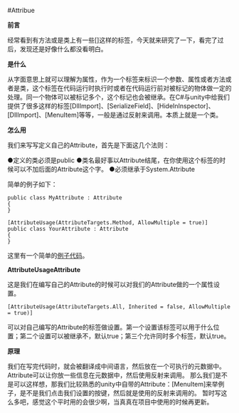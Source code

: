 #Attribue

**前言**

经常看到有方法或是类上有一些[]这样的标签，今天就来研究了一下，看完了过后，发现还是好像什么都没看明白。


**是什么**
 
从字面意思上就可以理解为属性，作为一个标签来标识一个参数、属性或者方法或者是类，这个标签在代码运行时执行时或者在代码运行前对被标记的物体做一定的处理。同一个物体可以被标记多个，这个标记也会被继承。在C#与unity中给我们提供了很多这样的标签[DllImport]、[SerializeField]、[HideInInspector]、[DllImport]、[MenuItem]等等，一般是通过反射来调用。本质上就是一个类。



**怎么用**

我们来写写定义自己的Attribute，首先是下面这几个法则：

●定义的类必须是public
●类名最好事以Attribute结尾，在你使用这个标签的时候可以不加后面的Attribute这个字。
●必须继承于System.Attribute

简单的例子如下：

    public class MyAttribute : Attribute
    {
    }

    [AttributeUsage(AttributeTargets.Method, AllowMultiple = true)]
    public class YourAttribute : Attribute
    {
    }

这里有一个简单的[例子代码](https://github.com/BanMing/BanMingLab/blob/master/AttributeTest/DeveloperAttribute.cs)。

**AttributeUsageAttribute**

这是我们在编写自己的Attribute的时候可以对我们的Attribute做的一个属性设置。

    [AttributeUsage(AttributeTargets.All, Inherited = false, AllowMultiple = true)]

可以对自己编写的Attribute的标签做设置。第一个设置该标签可以用于什么位置；第二个设置可以被继承不，默认true；第三个允许同时多个标签，默认true。

**原理**

我们在写完代码时，就会被翻译成中间语言，然后放在一个可执行的元数据中。Attribute可以让你放一些信息在元数据中，然后使用反射来调用。
那么我们是不是可以这样想，那我们比较熟悉的unity中自带的Attribute：[MenuItem]来举例子，是不是我们点击我们设置的按键，然后就是使用的反射来调用的。
暂时写这么多吧，感觉这个平时用的会很少啊，当真真在项目中使用的时候再更新。

